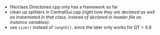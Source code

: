 - file/class Directories.cpp only has a framework so far
- clean up splitters in CentralGui.cpp *(right now they are declared as well as instantiated in that class, instead of declared in header file as instance variables)*.
- use ```size()``` instead of ```length()```, since the later only works for QT > 4.8




